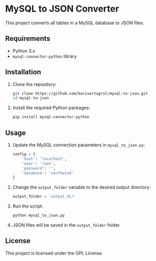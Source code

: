 # MySQL to JSON Converter

This project converts all tables in a MySQL database to JSON files.

## Requirements

- Python 3.x
- `mysql-connector-python` library

## Installation

1. Clone the repository:
    ```sh
    git clone https://github.com/barisertugrul/mysql-to-json.git
    cd mysql-to-json
    ```

2. Install the required Python packages:
    ```sh
    pip install mysql-connector-python
    ```

## Usage

1. Update the MySQL connection parameters in `mysql_to_json.py`:
    ```python
    config = {
        'host': 'localhost',
        'user': 'root',
        'password': '',
        'database': 'northwind'
    }
    ```
   
2. Change the `output_folder` variable to the desired output directory:
    ```python
    output_folder = 'output_dir'
    ```

3. Run the script:
    ```sh
    python mysql_to_json.py
    ```

4. JSON files will be saved in the `output_folder` folder.

## License

This project is licensed under the GPL License.